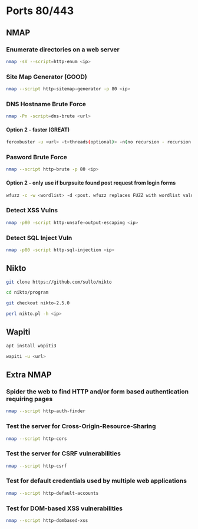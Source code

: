 # Ports 80/443

## NMAP

### Enumerate directories on a web server

```bash
nmap -sV --script=http-enum <ip>
```

### Site Map Generator (GOOD)

```bash
nmap --script http-sitemap-generator -p 80 <ip>
```

### DNS Hostname Brute Force

```bash
nmap -Pn -script=dns-brute <url>
```
#### Option 2 - faster (GREAT)
```bash
feroxbuster -u <url> -t<threads(optional)> -n(no recursion - recursion is default)
```

### Pasword Brute Force

```bash
nmap --script http-brute -p 80 <ip>
```
#### Option 2 - only use if burpsuite found post request from login forms
```bash
wfuzz -c -w <wordlist> -d <post. wfuzz replaces FUZZ with wordlist values ex. username=admin&password=FUZZ> -u <url>
```

### Detect XSS Vulns

```bash
nmap -p80 -script http-unsafe-output-escaping <ip>
```

### Detect SQL Inject Vuln

```bash
nmap -p80 -script http-sql-injection <ip>
```

## Nikto

```bash
git clone https://github.com/sullo/nikto
```

```bash
cd nikto/program
```

```bash
git checkout nikto-2.5.0
```

```bash
perl nikto.pl -h <ip>
```

## Wapiti

```bash
apt install wapiti3
```

```bash
wapiti -u <url>
```


## Extra NMAP

### Spider the web to find HTTP and/or form based authentication requiring pages

```bash
nmap --script http-auth-finder
```

### Test the server for Cross-Origin-Resource-Sharing

```bash
nmap --script http-cors
```

### Test the server for CSRF vulnerabilities

```bash
nmap --script http-csrf
```

### Test for default credentials used by multiple web applications

```bash
nmap --script http-default-accounts
```

### Test for DOM-based XSS vulnerabilities

```bash
nmap --script http-dombased-xss
```
